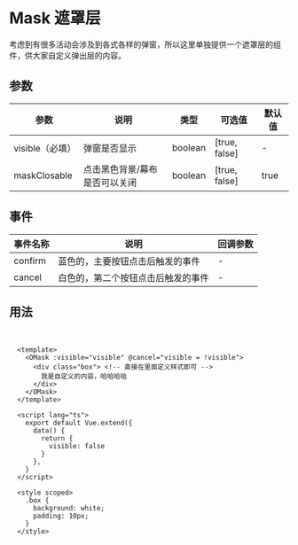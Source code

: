 # Mask 遮罩层

考虑到有很多活动会涉及到各式各样的弹窗，所以这里单独提供一个遮罩层的组件，供大家自定义弹出层的内容。

## 参数

| 参数       | 说明    | 类型      | 可选值       | 默认值   |
|---------- |-------- |---------- |-------------  |-------- |
|visible（必填）            | 弹窗是否显示  |  boolean  | [true, false] | -  |
|maskClosable       | 点击黑色背景/幕布是否可以关闭  |  boolean  | [true, false] |  true |


## 事件
| 事件名称 | 说明 | 回调参数 |
|---------|---------|---------|
| confirm | 蓝色的，主要按钮点击后触发的事件 | - |
| cancel  | 白色的，第二个按钮点击后触发的事件 | - |


## 用法

<br />
<mask-demo />

```vue
  <template>
    <OMask :visible="visible" @cancel="visible = !visible">
      <div class="box"> <!-- 直接在里面定义样式即可 -->
        我是自定义的内容，哈哈哈哈
      </div>
    </OMask>
  </template>

  <script lang="ts">
    export default Vue.extend({
      data() {
        return {
          visible: false
        }
      },
    }
  </script>

  <style scoped>
    .box {
      background: white;
      padding: 10px;
    }
  </style>
```


